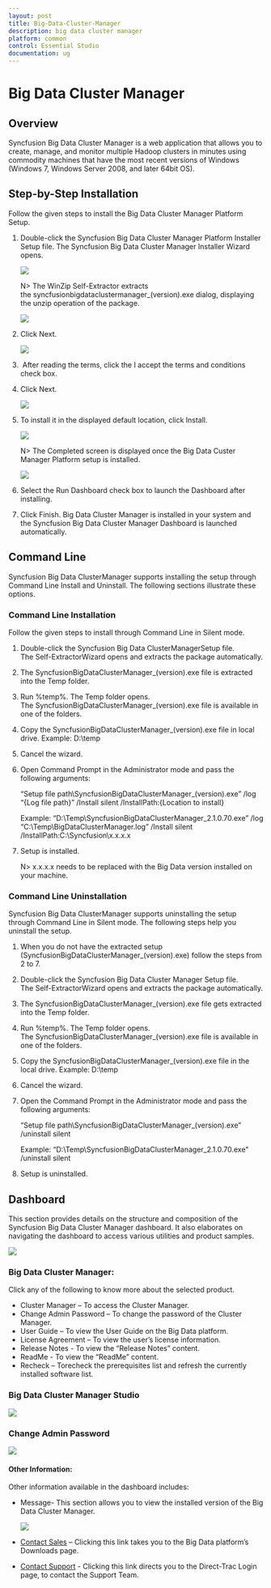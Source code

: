 ```yaml
---
layout: post
title: Big-Data-Cluster-Manager
description: big data cluster manager
platform: common
control: Essential Studio
documentation: ug
---
```


# Big Data Cluster Manager

## Overview

Syncfusion Big Data Cluster Manager is a web application that allows you to create, manage, and monitor multiple Hadoop clusters in minutes using commodity machines that have the most recent versions of Windows (Windows 7, Windows Server 2008, and later 64bit OS).


## Step-by-Step Installation

Follow the given steps to install the Big Data Cluster Manager Platform Setup.

1. Double-click the Syncfusion Big Data Cluster Manager Platform Installer Setup file. The Syncfusion Big Data Cluster Manager Installer Wizard opens.

   ![](Step-by-Step-Installation_images/Step-by-Step-Installation_img1.png)

   N> The WinZip Self-Extractor extracts the syncfusionbigdataclustermanager_(version).exe dialog, displaying the unzip operation of the package.

   ![](Step-by-Step-Installation_images/Step-by-Step-Installation_img3.png)

2. Click Next.
   
   ![](Step-by-Step-Installation_images/Step-by-Step-Installation_img4.png)

3.  After reading the terms, click the I accept the terms and conditions check box.

4. Click Next.



   ![](Step-by-Step-Installation_images/Step-by-Step-Installation_img5.png)



5. To install it in the displayed default location, click Install.

   ![](Step-by-Step-Installation_images/Step-by-Step-Installation_img6.png)

   N> The Completed screen is displayed once the Big Data Custer Manager Platform setup is installed.

   ![](Step-by-Step-Installation_images/Step-by-Step-Installation_img8.png)


7. Select the Run Dashboard check box to launch the Dashboard after installing.

8. Click Finish. Big Data Cluster Manager is installed in your system and the Syncfusion Big Data Cluster Manager Dashboard is launched automatically.


## Command Line 

Syncfusion Big Data ClusterManager supports installing the setup through Command Line Install and Uninstall. The following sections illustrate these options. 


### Command Line Installation

Follow the given steps to install through Command Line in Silent mode.

1. Double-click the Syncfusion Big Data ClusterManagerSetup file. The Self-ExtractorWizard opens and extracts the package automatically.
2. The SyncfusionBigDataClusterManager_(version).exe file is extracted into the Temp folder. 
3. Run %temp%. The Temp folder opens. The SyncfusionBigDataClusterManager_(version).exe file is available in one of the folders.
4. Copy the SyncfusionBigDataClusterManager_(version).exe file in local drive. Example: D:\temp
5. Cancel the wizard.
6. Open Command Prompt in the Administrator mode and pass the following arguments:

   “Setup file path\SyncfusionBigDataClusterManager_(version).exe” /log “{Log file path}” /Install silent /InstallPath:{Location to install}

   Example: “D:\Temp\SyncfusionBigDataClusterManager_2.1.0.70.exe” /log “C:\Temp\BigDataClusterManager.log” /Install silent /InstallPath:C:\Syncfusion\x.x.x.x

7. Setup is installed.

   N> x.x.x.x needs to be replaced with the Big Data version installed on your machine.
   
### Command Line Uninstallation

Syncfusion Big Data ClusterManager supports uninstalling the setup through Command Line in Silent mode. The following steps help you uninstall the setup. 

1. When you do not have the extracted setup (SyncfusionBigDataClusterManager_(version).exe) follow the steps from 2 to 7.
1.  Double-click the Syncfusion Big Data Cluster Manager Setup file. The Self-ExtractorWizard opens and extracts the package automatically.
2.  The SyncfusionBigDataClusterManager_(version).exe file gets extracted into the Temp folder.
3. Run %temp%. The Temp folder opens. The SyncfusionBigDataClusterManager_(version).exe file is available in one of the folders.
4. Copy the SyncfusionBigDataClusterManager_(version).exe file in the local drive. Example: D:\temp
5. Cancel the wizard.
6. Open the Command Prompt in the Administrator mode and pass the following arguments: 

    “Setup file path\SyncfusionBigDataClusterManager_(version).exe” /uninstall silent

    Example: “D:\Temp\SyncfusionBigDataClusterManager_2.1.0.70.exe" /uninstall silent

7. Setup is uninstalled.

## Dashboard

This section provides details on the structure and composition of the Syncfusion Big Data Cluster Manager dashboard. It also elaborates on navigating the dashboard to access various utilities and product samples.



![](Dashboard_images/Dashboard_img1.png)



### Big Data Cluster Manager:

Click any of the following to know more about the selected product.

* Cluster Manager – To access the Cluster Manager.
* Change Admin Password – To change the password of the Cluster Manager.
* User Guide – To view the User Guide on the Big Data platform.
* License Agreement – To view the user’s license information.
* Release Notes - To view the “Release Notes” content.
* ReadMe - To view the “ReadMe” content.
* Recheck – Torecheck the prerequisites list and refresh the currently installed software list.

### Big Data Cluster Manager Studio

![](Big-Data-Cluster-Manager-Studio_images/Big-Data-Cluster-Manager-Studio_img1.png)

### Change Admin Password

![](Change-Admin-Password_images/Change-Admin-Password_img1.png)


#### Other Information:

Other information available in the dashboard includes:

* Message- This section allows you to view the installed version of the Big Data Cluster Manager.

  ![](Change-Admin-Password_images/Change-Admin-Password_img2.png)

* [Contact Sales](http://www.syncfusion.com/downloads/bigdata/confirmation) – Clicking this link takes you to the Big Data platform’s Downloads page.
* [Contact Support](http://www.syncfusion.com/Account/Logon?ReturnUrl=%2fsupport%2fdirecttrac) - Clicking this link directs you to the Direct-Trac Login page, to contact the Support Team.
